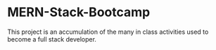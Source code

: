 # MERN-Stack-Bootcamp

This project is an accumulation of the many in class activities used to become a full stack developer. 
